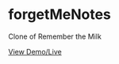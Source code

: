 # forgetMeNotes
Clone of Remember the Milk

<a href="https://forget-me-not-aa.herokuapp.com/">View Demo/Live</a>
